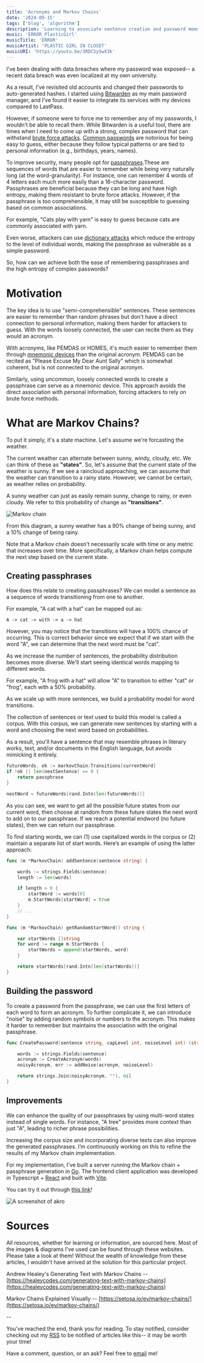 ```yaml
---
title: 'Acronyms and Markov Chains'
date: '2024-09-15'
tags: ['blog', 'algorithm']
description: 'Learning to associate sentence creation and password memorization, and connecting these two ideas together.'
music: 'ERROR_PlasticGirl'
musicTitle: 'ERROR'
musicArtist: 'PLASTIC GIRL IN CLOSET'
musicURI: 'https://youtu.be/3RDCSySwX3k'
---
```


I've been dealing with data breaches where my password was exposed-- a recent data breach was even localized at my own university.

As a result, I’ve revisited old accounts and changed their passwords to auto-generated hashes. I started using [Bitwarden](https://bitwarden.com/) as my main password manager, and I’ve found it easier to integrate its services with my devices compared to LastPass.

However, if someone were to force me to remember any of my passwords, I wouldn’t be able to recall them. While Bitwarden is a useful tool, there are times when I need to come up with a strong, complex password that can withstand [brute force attacks](https://www.keepersecurity.com/threats/brute-force-attack.html). [Common passwords](https://en.wikipedia.org/wiki/List_of_the_most_common_passwords) are notorious for being easy to guess, either because they follow typical patterns or are tied to personal information (e.g., birthdays, years, names).

To improve security, many people opt for [passphrases](https://en.wikipedia.org/wiki/Passphrase).These are sequences of words that are easier to remember while being very naturally long (at the word-granularity). For instance, one can remember 4 words of 4 letters each much more easily than a 16-character password.
Passphrases are beneficial because they can be long and have high entropy, making them resistant to brute force attacks. However, if the passphrase is too comprehensible, it may still be susceptible to guessing based on common associations.

For example, "Cats play with yarn" is easy to guess because cats are commonly associated with yarn.

Even worse, attackers can use [dictionary attacks](https://en.wikipedia.org/wiki/Dictionary_attack) which reduce the entropy to the level of individual words, making the passphrase as vulnerable as a simple password.

So, how can we achieve both the ease of remembering passphrases and the high entropy of complex passwords?

# Motivation

The key idea is to use "semi-comprehensible" sentences. These sentences are easier to remember than random phrases but don't have a direct connection to personal information, making them harder for attackers to guess. With the words loosely connected, the user can recite them as they would an acronym.

With acronyms, like PEMDAS or HOMES, it's much easier to remember them through [mnemonic devices](https://www.masterclass.com/articles/mnemonic-devices-explained) than the original acronym. PEMDAS can be recited as "Please Excuse My Dear Aunt Sally" which is somewhat coherent, but is not connected to the original acronym.

Similarly, using uncommon, loosely connected words to create a passphrase can serve as a mnemonic device. This approach avoids the direct association with personal information, forcing attackers to rely on brute force methods.

# What are Markov Chains?

To put it simply, it's a state machine. Let's assume we're forcasting the weather.

The current weather can alternate between sunny, windy, cloudy, etc. We can think of these as **"states"**. So, let's assume that the current state of the weather is sunny. If we see a raincloud approaching, we can assume that the weather can transition to a rainy state. However, we cannot be certain, as weather relies on probability.

A sunny weather can just as easily remain sunny, change to rainy, or even cloudy. We refer to this probability of change as **"transitions"**.

![Markov chain](https://healeycodes.com/_next/image?url=%2Fposts%2Fgenerating-text-with-markov-chains%2Fweather-markov-chain.png&w=640&q=100)

From this diagram, a sunny weather has a 90% change of being sunny, and a 10% change of being rainy.

Note that a Markov chain doesn't necessarily scale with time or any metric that increases over time. More specifically, a Markov chain helps compute the next step based on the current state.

## Creating passphrases

How does this relate to creating passphrases? We can model a sentence as a sequence of words transitioning from one to another.

For example, "A cat with a hat" can be mapped out as:

```text
A -> cat -> with -> a -> hat
```

However, you may notice that the transitions will have a 100% chance of occurring. This is correct behavior since we expect that if we start with the word "A", we can determine that the next word must be "cat".

As we increase the number of sentences, the probability distribution becomes more diverse. We'll start seeing identical words mapping to different words.

For example, "A frog with a hat" will allow "A" to transition to either "cat" or "frog", each with a 50% probability.

As we scale up with more sentences, we build a probability model for word transitions.

The collection of sentences or text used to build this model is called a corpus. With this corpus, we can generate new sentences by starting with a word and choosing the next word based on probabilities.

As a result, you'll have a sentence that may resemble phrases in literary works, text, and/or documents in the English language, but avoids mimicking it entirely.

```go
futureWords, ok := markovChain.Transitions[currentWord]
if !ok || len(nextSentence) == 0 {
	return passphrase
}

nextWord = futureWords[rand.Intn(len(futureWords))]
```

As you can see, we want to get all the possible future states from our current word, then choose at random from these future states the next word to add on to our passphrase. If we reach a potential endword (no future states), then we can return our passphrase.

To find starting words, we can (1) use capitalized words in the corpus or (2) maintain a separate list of start words. Here’s an example of using the latter approach:

```go
func (m *MarkovChain) addSentence(sentence string) {

	words := strings.Fields(sentence)
	length := len(words)

	if length > 0 {
		startWord := words[0]
		m.StartWords[startWord] = true
	}
	// ...
}

func (m *MarkovChain) getRandomStartWord() string {

	var startWords []string
	for word := range m.StartWords {
		startWords = append(startWords, word)
	}

	return startWords[rand.Intn(len(startWords))]
}

```

## Building the password

To create a password from the passphrase, we can use the first letters of each word to form an acronym. To further complicate it, we can introduce "noise" by adding random symbols or numbers to the acronym. This makes it harder to remember but maintains the association with the original passphrase.

```go
func CreatePassword(sentence string, capLevel int, noiseLevel int) (string, error) {

	words := strings.Fields(sentence)
	acronym := CreateAcronym(words)
	noisyAcronym, err := addNoise(acronym, noiseLevel)

	return strings.Join(noisyAcronym, ""), nil
}
```

## Improvements

We can enhance the quality of our passphrases by using multi-word states instead of single words. For instance, "A tree" provides more context than just "A", leading to richer phrase possibilities.

Increasing the corpus size and incorporating diverse texts can also improve the generated passphrases. I’m continuously working on this to refine the results of my Markov chain implementation.

For my implementation, I've built a server running the Markov chain + passphrase generation in [Go](https://go.dev/). The frontend client application was developed in Typescript + [React](https://react.dev/) and built with [Vite](https://vitejs.dev/).

You can try it out through [this link](https://www.ifuxyl.dev/akro)!

![A screenshot of akro](https://i.imgur.com/Jf5Fueu.png)

# Sources

All resources, whether for learning or information, are sourced here. Most of the images & diagrams I've used can be found through these websites. Please take a look at them! Without the wealth of knowledge from these articles, I wouldn't have arrived at the solution for this particular project.

Andrew Healey's Generating Text with Markov Chains -- [https://healeycodes.com/generating-text-with-markov-chains](https://healeycodes.com/generating-text-with-markov-chains)

Markov Chains Explained Visually -- [https://setosa.io/ev/markov-chains/](https://setosa.io/ev/markov-chains/)

--

You've reached the end, thank you for reading.
To stay notified, consider checking out my [RSS](https://ifuxyl.dev/rss.xml) to be notified of articles like this-- it may be worth your time!

Have a comment, question, or an ask? Feel free to [email](mailto:sweeneyngo@proton.me) me!
